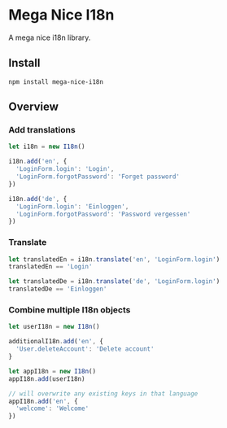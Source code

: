 # Mega Nice I18n

A mega nice i18n library.

## Install

`npm install mega-nice-i18n`

## Overview

### Add translations

```typescript
let i18n = new I18n()

i18n.add('en', {
  'LoginForm.login': 'Login',
  'LoginForm.forgotPassword': 'Forget password'
})

i18n.add('de', {
  'LoginForm.login': 'Einloggen',
  'LoginForm.forgotPassword': 'Password vergessen'
})
```

### Translate

```typescript
let translatedEn = i18n.translate('en', 'LoginForm.login')
translatedEn == 'Login'

let translatedDe = i18n.translate('de', 'LoginForm.login')
translatedDe == 'Einloggen'
```

### Combine multiple I18n objects

```typescript
let userI18n = new I18n()

additionalI18n.add('en', {
  'User.deleteAccount': 'Delete account'
}

let appI18n = new I18n()
appI18n.add(userI18n)

// will overwrite any existing keys in that language
appI18n.add('en', {
  'welcome': 'Welcome'
})
```